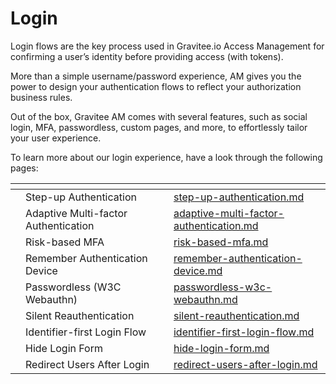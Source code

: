 # Login

Login flows are the key process used in Gravitee.io Access Management for confirming a user’s identity before providing access (with tokens).

More than a simple username/password experience, AM gives you the power to design your authentication flows to reflect your authorization business rules.

Out of the box, Gravitee AM comes with several features, such as social login, MFA, passwordless, custom pages, and more, to effortlessly tailor your user experience.

To learn more about our login experience, have a look through the following pages:

<table data-view="cards"><thead><tr><th></th><th></th><th></th><th data-hidden data-card-target data-type="content-ref"></th></tr></thead><tbody><tr><td></td><td>Step-up Authentication</td><td></td><td><a href="step-up-authentication.md">step-up-authentication.md</a></td></tr><tr><td></td><td>Adaptive Multi-factor Authentication</td><td></td><td><a href="adaptive-multi-factor-authentication.md">adaptive-multi-factor-authentication.md</a></td></tr><tr><td></td><td>Risk-based MFA</td><td></td><td><a href="risk-based-mfa.md">risk-based-mfa.md</a></td></tr><tr><td></td><td>Remember Authentication Device</td><td></td><td><a href="remember-authentication-device.md">remember-authentication-device.md</a></td></tr><tr><td></td><td>Passwordless (W3C Webauthn)</td><td></td><td><a href="passwordless-w3c-webauthn.md">passwordless-w3c-webauthn.md</a></td></tr><tr><td></td><td>Silent Reauthentication</td><td></td><td><a href="silent-reauthentication.md">silent-reauthentication.md</a></td></tr><tr><td></td><td>Identifier-first Login Flow</td><td></td><td><a href="identifier-first-login-flow.md">identifier-first-login-flow.md</a></td></tr><tr><td></td><td>Hide Login Form</td><td></td><td><a href="hide-login-form.md">hide-login-form.md</a></td></tr><tr><td></td><td>Redirect Users After Login</td><td></td><td><a href="redirect-users-after-login.md">redirect-users-after-login.md</a></td></tr></tbody></table>
